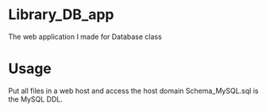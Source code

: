 # Library_DB_app
The web application I made for Database class

# Usage
Put all files in a web host and access the host domain
Schema_MySQL.sql is the MySQL DDL.
